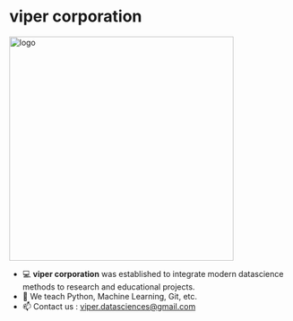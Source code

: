 <h1> viper corporation </h1>


<img src="logo.jpeg" alt="logo" width="400"/>

- 💻 **viper corporation** was established to integrate modern datascience methods to research and educational projects.
- 📕 We teach Python, Machine Learning, Git, etc.
- 📫 Contact us : viper.datasciences@gmail.com

